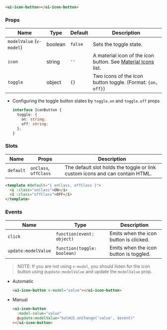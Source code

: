 ```html
<ui-icon-button></ui-icon-button>
```

### Props

| Name                     | Type    | Default | Description                                                              |
| ------------------------ | ------- | ------- | ------------------------------------------------------------------------ |
| `modelValue` (`v-model`) | boolean | `false` | Sets the toggle state.                                                   |
| `icon`                   | string  | `''`    | A material icon of the icon button. See [Material Icons](/#/icons) list. |
| `toggle`                 | object  | `{}`    | Two icons of the icon button toggle. (Format: `{on, off}`)               |

- Configuring the toggle button states by `toggle.on` and `toggle.off` props

  ```ts
  interface IconButton {
    toggle: {
      on: string;
      off: string;
    };
  }
  ```

### Slots

| Name      | Props                 | Description                                                                  |
| --------- | --------------------- | ---------------------------------------------------------------------------- |
| `default` | `onClass`, `offClass` | The default slot holds the toggle or link custom icons and can contain HTML. |

```html
<template #default="{ onClass, offClass }">
  <i :class="onClass">ON</i>
  <i :class="offClass">OFF</i>
</template>
```

### Events

| Name                | Type                        | Description                            |
| ------------------- | --------------------------- | -------------------------------------- |
| `click`             | `function(event: object)`   | Emits when the icon button is clicked. |
| `update:modelValue` | `function(toggle: boolean)` | Emits when the icon button is toggled. |

> NOTE: If you are not using `v-model`, you should listen for the icon button using `@update:modelValue` and update the `modelValue` prop.

- Automatic

  ```html
  <ui-icon-button v-model="value"></ui-icon-button>
  ```

- Manual

  ```html
  <ui-icon-button
    :model-value="value"
    @update:modelValue="balmUI.onChange('value', $event)"
  ></ui-icon-button>
  ```
